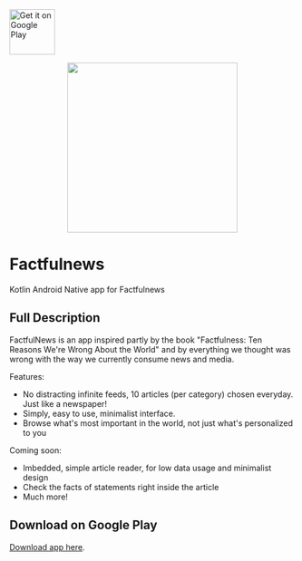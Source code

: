 <a href="https://play.google.com/store/apps/details?id=com.cobresun.factfulnewsandroid">
    <img alt="Get it on Google Play"
        height="80"
        src="https://play.google.com/intl/en_us/badges/images/generic/en_badge_web_generic.png" />
</a>
<p align="center">
  <img width="300" height="300" src="https://lh3.googleusercontent.com/P9x1zt6kMvG1K849Afqm2gNjPW5dlwU6eNuIFvpWCFEcujLZXqU-faRESHt0HsDnen4=s360-rw">
</p>

# Factfulnews
Kotlin Android Native app for Factfulnews

## Full Description
FactfulNews is an app inspired partly by the book "Factfulness: Ten Reasons We're Wrong About the World" and by everything we thought was wrong with the way we currently consume news and media.

Features:
- No distracting infinite feeds, 10 articles (per category) chosen everyday. Just like a newspaper!
- Simply, easy to use, minimalist interface.
- Browse what's most important in the world, not just what's personalized to you

Coming soon:
- Imbedded, simple article reader, for low data usage and minimalist design
- Check the facts of statements right inside the article
- Much more!

## Download on Google Play
[Download app here](https://play.google.com/store/apps/details?id=com.cobresun.factfulnewsandroid). 
